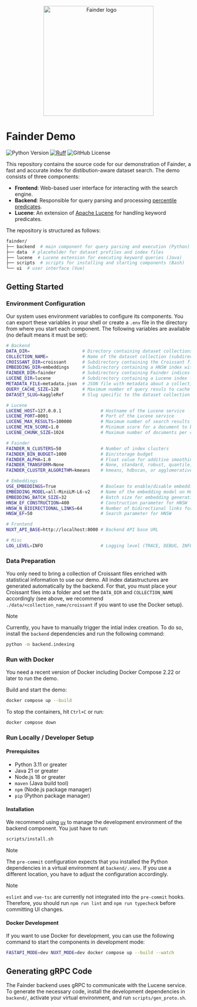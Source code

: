 <!-- markdownlint-disable MD028 -->
<!-- markdownlint-disable MD033 -->
<p align="center">
  <picture>
    <img alt="Fainder logo" src="https://github.com/user-attachments/assets/41686649-f1c1-4b60-824e-80c322c5da85" width="300">
  </picture>
</p>

# Fainder Demo

![Python Version](https://img.shields.io/python/required-version-toml?tomlFilePath=https%3A%2F%2Fraw.githubusercontent.com%2Flbhm%2Ffainder-demo%2Fmain%2Fpyproject.toml)
[![Ruff](https://img.shields.io/endpoint?url=https://raw.githubusercontent.com/astral-sh/ruff/main/assets/badge/v2.json)](https://github.com/astral-sh/ruff)
![GitHub License](https://img.shields.io/github/license/lbhm/fainder-demo)

This repository contains the source code for our demonstration of Fainder, a fast and accurate
index for distibution-aware dataset search. The demo consists of three components:

- **Frontend**: Web-based user interface for interacting with the search engine.
- **Backend**: Responsible for query parsing and processing [percentile predicates](https://doi.org/10.14778/3681954.3681999).
- **Lucene**: An extension of [Apache Lucene](https://lucene.apache.org/) for handling keyword predicates.

The repository is structured as follows:

```bash
fainder/
├── backend  # main component for query parsing and execution (Python)
├── data  # placeholder for dataset profiles and index files
├── lucene  # Lucene extension for executing keyword queries (Java)
├── scripts  # scripts for installing and starting components (Bash)
└── ui  # user interface (Vue)
```

## Getting Started

### Environment Configuration

Our system uses environment variables to configure its components. You can export these variables
in your shell or create a `.env` file in the directory from where you start each component. The
following variables are available (no default means it must be set):

```bash
# Backend
DATA_DIR=                    # Directory containing dataset collections
COLLECTION_NAME=             # Name of the dataset collection (subdirectoy in DATA_DIR)
CROISSANT_DIR=croissant      # Subdirectory containing the Croissant files of a collection
EMBEDDING_DIR=embeddings     # Subdirectory containing a HNSW index with column names
FAINDER_DIR=fainder          # Subdirectory containing Fainder indices for a collection
LUCENE_DIR=lucene            # Subdirectory containing a Lucene index for keyword predicates
METADATA_FILE=metadata.json  # JSON file with metadata about a collection
QUERY_CACHE_SIZE=128         # Maximum number of query resuls to cache
DATASET_SLUG=kaggleRef       # Slug specific to the dataset collection

# Lucene
LUCENE_HOST=127.0.0.1               # Hostname of the Lucene service
LUCENE_PORT=8001                    # Port of the Lucene service
LUCENE_MAX_RESULTS=100000           # Maximum number of search results returned by Lucene
LUCENE_MIN_SCORE=1.0                # Minimum score for a document to be returned
LUCENE_CHUNK_SIZE=1024              # Maximum number of documents per chunk for streaming

# Fainder
FAINDER_N_CLUSTERS=50               # Number of index clusters
FAINDER_BIN_BUDGET=1000             # Bin/storage budget
FAINDER_ALPHA=1.0                   # Float value for additive smoothing
FAINDER_TRANSFORM=None              # None, standard, robust, quantile, or power
FAINDER_CLUSTER_ALGORITHM=kmeans    # kmeans, hdbscan, or agglomerative

# Embeddings
USE_EMBEDDINGS=True                 # Boolean to enable/disable embeddings
EMBEDDING_MODEL=all-MiniLM-L6-v2    # Name of the embedding model on Hugging Face
EMBEDDING_BATCH_SIZE=32             # Batch size for embedding generation (during indexing)
HNSW_EF_CONSTRUCTION=400            # Construction parameter for HNSW
HNSW_N_BIDIRECTIONAL_LINKS=64       # Number of bidirectional links for HNSW
HNSW_EF=50                          # Search parameter for HNSW

# Frontend
NUXT_API_BASE=http://localhost:8000 # Backend API base URL

# Misc
LOG_LEVEL=INFO                      # Logging level (TRACE, DEBUG, INFO, WARNING, ERROR)
```

### Data Preparation

You only need to bring a collection of Croissant files enriched with statistical information to
use our demo. All index datastructures are generated automatically by the backend. For that, you
must place your Croissant files into a folder and set the `DATA_DIR` and `COLLECTION_NAME`
accordingly (see above, we recommend `./data/<collection_name/croissant` if you want to use the
Docker setup).

> [!NOTE]
> Currently, you have to manually trigger the intial index creation. To do so, install the
> `backend` dependencies and run the following command:

```bash
python -m backend.indexing
```

<!-- The backend automtically generates the necessary index files for Fainder, HNSW, and Lucene if
the respective folders do not exist. In order to recreate the indices, delete the folders and
restart the apllication or call the `/update_indices` endpoint. -->

### Run with Docker

You need a recent version of Docker including Docker Compose 2.22 or later to run the demo.

Build and start the demo:

```bash
docker compose up --build
```

To stop the containers, hit `Ctrl+C` or run:

```bash
docker compose down
```

### Run Locally / Developer Setup

#### Prerequisites

- Python 3.11 or greater
- Java 21 or greater
- Node.js 18 or greater
- `maven` (Java build tool)
- `npm` (Node.js package manager)
- `pip` (Python package manager)

#### Installation

We recommend using [`uv`](https://docs.astral.sh/uv/) to manage the development environment of the
backend component. You just have to run:

```bash
scripts/install.sh
```

> [!NOTE]
> The `pre-commit` configuration expects that you installed the Python dependencies in a virtual
> environment at `backend/.venv`. If you use a different location, you have to adjust the
> configuration accordingly.

> [!NOTE]
> `eslint` and `vue-tsc` are currently not integrated into the `pre-commit` hooks.
> Therefore, you should run `npm run lint` and `npm run typecheck` before committing UI changes.

#### Docker Development

If you want to use Docker for development, you can use the following command to start the
components in development mode:

```bash
FASTAPI_MODE=dev NUXT_MODE=dev docker compose up --build --watch
```

## Generating gRPC Code

The Fainder backend uses gRPC to communicate with the Lucene service. To generate the necessary
code, install the development dependencies in `backend/`, activate your virtual environment, and
run `scripts/gen_proto.sh`.
